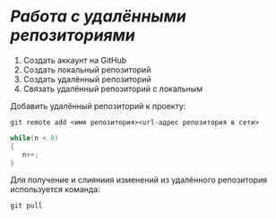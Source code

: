 # ***Работа с удалёнными репозиториями***
1. Создать аккаунт на GitHub
2. Создать локальный репозиторий
3. Создать удалённый репозиторий
4. Связать удалённый репозиторий с локальным

Добавить удалённый репозиторий к проекту:
```
git remote add <имя репозитория><url-адрес репозитория в сети>
```
```C#
while(n < 0)
{
   n++;
}
```
Для получение и слияниия изменений из удалённого репозитория используется команда:
```
git pull
```
